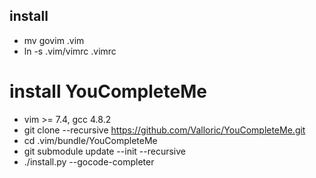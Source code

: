 ## install ##
* mv govim .vim
* ln -s .vim/vimrc .vimrc


# install YouCompleteMe
* vim >= 7.4, gcc 4.8.2
* git clone --recursive https://github.com/Valloric/YouCompleteMe.git
* cd .vim/bundle/YouCompleteMe
* git submodule update --init --recursive
* ./install.py --gocode-completer
